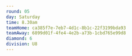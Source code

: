 ```yaml
---
round: 05
day: Saturday
time: 8.30am
teamHome: ca385f7e-7eb7-4d1c-8b1c-22f3199bda93
teamAway: 6899d01f-4fe4-4e2b-a73b-1cbd765e99d8
diamond: 6
division: U8
---
```

